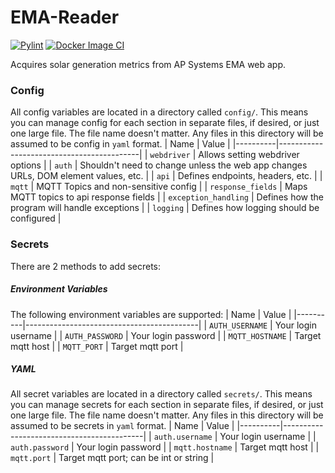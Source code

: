 # EMA-Reader
[![Pylint](https://github.com/CraightonH/ema-reader/actions/workflows/pylint.yml/badge.svg?branch=main)](https://github.com/CraightonH/ema-reader/actions/workflows/pylint.yml)
[![Docker Image CI](https://github.com/CraightonH/ema-reader/actions/workflows/docker-image.yml/badge.svg?branch=main)](https://github.com/CraightonH/ema-reader/actions/workflows/docker-image.yml)

Acquires solar generation metrics from AP Systems EMA web app.

### Config
All config variables are located in a directory called `config/`. This means you can manage config for each section in separate files, if desired, or just one large file. The file name doesn't matter. Any files in this directory will be assumed to be config in `yaml` format. 
| Name     | Value                                     |
|----------|-------------------------------------------|
| `webdriver` | Allows setting webdriver options |
| `auth` | Shouldn't need to change unless the web app changes URLs, DOM element values, etc. |
| `api` | Defines endpoints, headers, etc. |
| `mqtt` | MQTT Topics and non-sensitive config |
| `response_fields` | Maps MQTT topics to api response fields |
| `exception_handling` | Defines how the program will handle exceptions |
| `logging` | Defines how logging should be configured |

### Secrets
There are 2 methods to add secrets:

##### Environment Variables
The following environment variables are supported:
| Name     | Value                                     |
|----------|-------------------------------------------|
| `AUTH_USERNAME` | Your login username |
| `AUTH_PASSWORD` | Your login password |
| `MQTT_HOSTNAME` | Target mqtt host |
| `MQTT_PORT` | Target mqtt port |

##### YAML
All secret variables are located in a directory called `secrets/`. This means you can manage secrets for each section in separate files, if desired, or just one large file. The file name doesn't matter. Any files in this directory will be assumed to be secrets in `yaml` format. 
| Name     | Value                                     |
|----------|-------------------------------------------|
| `auth.username` | Your login username |
| `auth.password` | Your login password |
| `mqtt.hostname` | Target mqtt host |
| `mqtt.port` | Target mqtt port; can be int or string |

